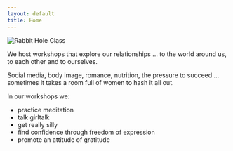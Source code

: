 ```yaml
---
layout: default
title: Home
---
```


<aside class="pullout">
    <img src="{{ site.baseurl }}media/class.jpg" alt="Rabbit Hole Class">
</aside>

We host workshops that explore our relationships &hellip;
to the world around us,
to each other and to ourselves.

Social media,
body image,
romance,
nutrition,
the pressure to succeed &hellip;
sometimes it takes a room full of women to hash it all out.  

In our workshops we:

* practice meditation
* talk girltalk
* get really silly
* find confidence through freedom of expression  
* promote an attitude of gratitude
